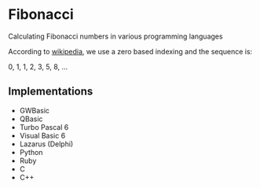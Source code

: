 # Fibonacci
Calculating Fibonacci numbers in various programming languages

According to [wikipedia], we use a zero based indexing and the sequence is:

0, 1, 1, 2, 3, 5, 8, ...

## Implementations

- GWBasic
- QBasic
- Turbo Pascal 6
- Visual Basic 6
- Lazarus (Delphi)
- Python
- Ruby
- C
- C++

[wikipedia]: https://en.wikipedia.org/wiki/Fibonacci_number
